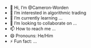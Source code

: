 - 👋 Hi, I’m @Cameron-Worden
- 👀 I’m interested in algorithmic trading
- 🌱 I’m currently learning ...
- 💞️ I’m looking to collaborate on ...
- 📫 How to reach me ...
- 😄 Pronouns: He/Him
- ⚡ Fun fact: ...

<!---
Cameron-Worden/Cameron-Worden is a ✨ special ✨ repository because its `README.md` (this file) appears on your GitHub profile.
You can click the Preview link to take a look at your changes.
--->
